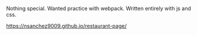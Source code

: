 Nothing special. Wanted practice with webpack. Written entirely with js and css.

https://nsanchez9009.github.io/restaurant-page/